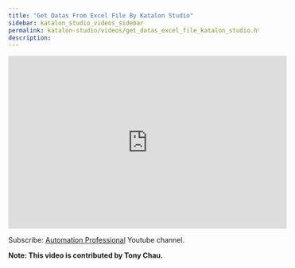 ```yaml
---
title: "Get Datas From Excel File By Katalon Studio"
sidebar: katalon_studio_videos_sidebar
permalink: katalon-studio/videos/get_datas_excel_file_katalon_studio.html
description: 
---
```

<iframe width="560" height="349" src="https://www.youtube.com/embed/imko12p-qrg?autoplay=1" frameborder="0" allowfullscreen="allowfullscreen">&nbsp;</iframe>

Subscribe: [Automation Professional](https://www.youtube.com/channel/UCrrU5Zyyj7HcLPDKyTA1a-g/playlists) Youtube channel.

**Note: This video is contributed by Tony Chau.**